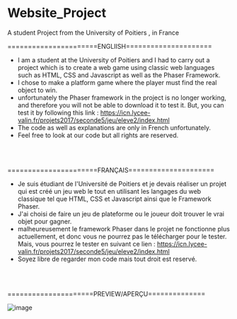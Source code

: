 # Website_Project
A student Project from the University of Poitiers , in France

======================ENGLIISH=====================
* I am a student at the University of Poitiers and I had to carry out a project which is to create a web game using classic web languages ​​such as HTML, CSS and Javascript as well as the Phaser Framework.
* I chose to make a platform game where the player must find the real object to win.
* unfortunately the Phaser framework in the project is no longer working, and therefore you will not be able to download it to test it. But, you can test it by following this link :  https://icn.lycee-valin.fr/projets2017/seconde5/jeu/eleve2/index.html
* The code as well as explanations are only in French unfortunately.
* Feel free to look at our code but all rights are reserved. 
<title> [ ///////  Have fun ;) ///////] </title>
<br></br>

======================FRANÇAIS=====================
* Je suis étudiant de l'Université de Poitiers et je devais réaliser un projet qui est créé un jeu web  le tout en utilisant les langages du web classique tel que HTML, CSS et Javascript ainsi que le Framework Phaser.
* J'ai choisi de faire un jeu de plateforme ou le joueur doit trouver le vrai objet pour gagner.
* malheureusement le framework Phaser dans le projet ne fonctionne plus actuellement, et donc vous ne pourrez pas le télécharger pour le tester. Mais, vous pourrez le tester en suivant ce lien :  https://icn.lycee-valin.fr/projets2017/seconde5/jeu/eleve2/index.html
* Soyez libre de regarder mon code mais tout droit est reservé. 
<title>  [ /////// Amusez-vous bien ;) ///////] </title>
<br></br>

=====================PREVIEW/APERÇU==============

![image](https://user-images.githubusercontent.com/115185120/211173411-fc65fdbb-5235-4266-80c4-0e8f8bb6dbf4.png)
